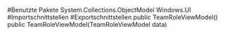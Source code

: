 #Benutzte Pakete
System.Collections.ObjectModel
Windows.UI
#Importschnittstellen
#Exportschnittstellen
public TeamRoleViewModel()
public TeamRoleViewModel(TeamRoleViewModel data)
